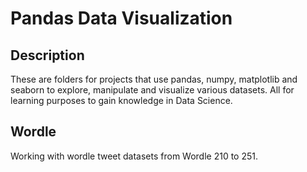 # Pandas Data Visualization

## Description
These are folders for projects that use pandas, numpy, matplotlib and seaborn to explore, manipulate and visualize various datasets. All for learning purposes to gain knowledge in Data Science.

## Wordle
Working with wordle tweet datasets from Wordle 210 to 251.
